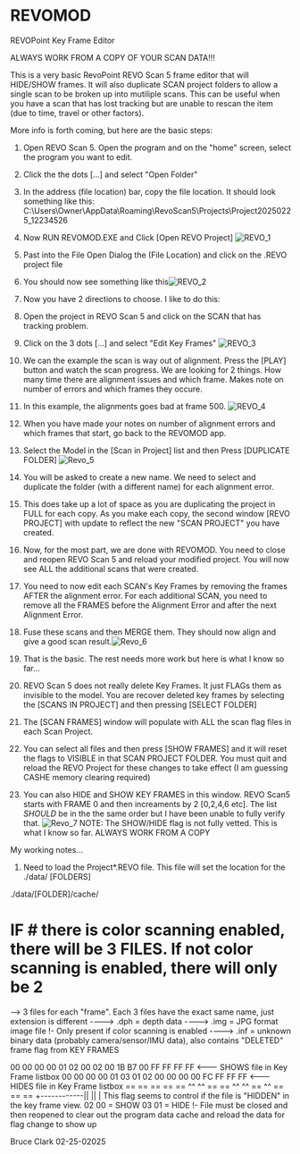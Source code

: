 # REVOMOD
REVOPoint Key Frame Editor

ALWAYS WORK FROM A COPY OF YOUR SCAN DATA!!!

This is a very basic RevoPoint REVO Scan 5 frame editor that will HIDE/SHOW frames.  It will also duplicate SCAN project folders to allow a single scan to be broken up into mutiliple scans.
This can be useful when you have a scan that has lost tracking but are unable to rescan the item (due to time, travel or other factors).

More info is forth coming, but here are the basic steps:
1. Open REVO Scan 5.  Open the program and on the "home" screen, select the program you want to edit.
2. Click the the dots [...] and select "Open Folder"
3. In the address (file location) bar, copy the file location.  It should look something like this: C:\Users\Owner\AppData\Roaming\RevoScan5\Projects\Project20250225_12234526
4. Now RUN REVOMOD.EXE and Click [Open REVO Project] ![REVO_1](https://github.com/user-attachments/assets/5a7463ba-0345-4d48-8059-844315ef0e2b)
5. Past into the File Open Dialog the (File Location) and click on the .REVO project file
6. You should now see something like this![REVO_2](https://github.com/user-attachments/assets/53bf5138-e4f1-4908-b37d-e7f5f05a507f)
7. Now you have 2 directions to choose.  I like to do this:
8. Open the project in REVO Scan 5 and click on the SCAN that has tracking problem.
9. Click on the 3 dots [...] and select "Edit Key Frames" ![REVO_3](https://github.com/user-attachments/assets/aa958598-0d60-4560-9dd7-42358c4b6f13)
10. We can the example the scan is way out of alignment.  Press the [PLAY] button and watch the scan progress.  We are looking for 2 things.  How many time there are alignment issues and which frame.  Makes note on number of errors and which frames they occure.
11. In this example, the alignments goes bad at frame 500. ![REVO_4](https://github.com/user-attachments/assets/9c57cf1d-fcf0-4eed-b5f3-fd3b54e6cc90)
12. When you have made your notes on number of alignment errors and which frames that start, go back to the REVOMOD app.
13. Select the Model in the [Scan in Project] list and then Press [DUPLICATE FOLDER] ![Revo_5](https://github.com/user-attachments/assets/46c157d0-3171-4810-a3ef-63eec150a65e)
14. You will be asked to create a new name.  We need to select and duplicate the folder (with a different name) for each alignment error.
15. This does take up a lot of space as you are duplicating the project in FULL for each copy.  As you make each copy, the second window [REVO PROJECT] with update to reflect the new "SCAN PROJECT" you have created.
16. Now, for the most part, we are done with REVOMOD.  You need to close and reopen REVO Scan 5 and reload your modified project.  You will now see ALL the additional scans that were created.
17. You need to now edit each SCAN's Key Frames by removing the frames AFTER the alignment error.  For each additional SCAN, you need to remove all the FRAMES before the Alignment Error and after the next Alignment Error.
18. Fuse these scans and then MERGE them.  They should now align and give a good scan result.![Revo_6](https://github.com/user-attachments/assets/244a6699-727f-4e8e-b96b-750a06ab9254)

19. That is the basic.  The rest needs more work but here is what I know so far...
20. REVO Scan 5 does not really delete Key Frames.  It just FLAGs them as invisible to the model.  You are recover deleted key frames by selecting the [SCANS IN PROJECT] and then pressing [SELECT FOLDER]
21. The [SCAN FRAMES] window will populate with ALL the scan flag files in each Scan Project.
22. You can select all files and then press [SHOW FRAMES] and it will reset the flags to VISIBLE in that SCAN PROJECT FOLDER.  You must quit and reload the REVO Project for these changes to take effect (I am guessing CASHE memory clearing required)
23. You can also HIDE and SHOW KEY FRAMES in this window.  REVO Scan5 starts with FRAME 0 and then increaments by 2 [0,2,4,6 etc].  The list _SHOULD_ be in the the same order but I have been unable to fully verify that.
![Revo_7](https://github.com/user-attachments/assets/7d0fd302-127a-4b71-925d-529fc41ad2d7)
NOTE:  The SHOW/HIDE flag is not fully vetted.  This is what I know so far.  ALWAYS WORK FROM A COPY

My working notes...

1. Need to load the Project*.REVO file.  This file will set the location for the 
./data/ [FOLDERS]

./data/[FOLDER]/cache/

# IF # there is color scanning enabled, there will be 3 FILES.  If not color scanning is enabled, there will only be 2

--> 3 files for each "frame".  Each 3 files have the exact same name, just extension is different
----> .dph = depth data
----> .img = JPG format image file !- Only present if color scanning is enabled
----> .inf = unknown binary data (probably camera/sensor/IMU data), also contains "DELETED" frame flag from KEY FRAMES

00 00 00 00 01 02 00 02 00 1B B7 00 FF FF FF FF <--- SHOWS file in Key Frame listbox
00 00 00 00 01 03 01 02 00 00 00 00 FC FF FF FF <--- HIDES file in Key Frame listbox
== == == == == ^^ ^^ == == ^^ ^^ == ^^ == == ==
  +------------|| ||
  |
  This flag seems to control if the file is "HIDDEN" in the key frame view.
  02 00 = SHOW
  03 01 = HIDE
  !- File must be closed and then reopened to clear out the program data cache and reload the data for flag change to show up

Bruce Clark
02-25-02025
